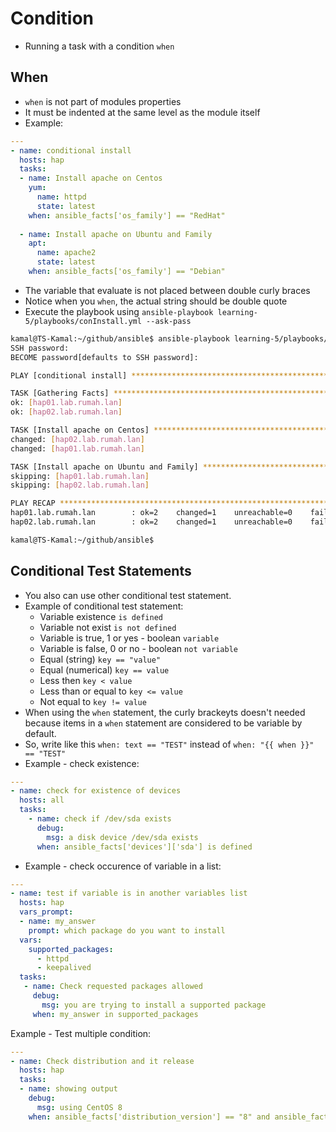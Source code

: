 # Condition

- Running a task with a condition `when`

## When

- `when` is not part of modules properties
- It must be indented at the same level as the module itself
- Example:

```yaml
---
- name: conditional install
  hosts: hap
  tasks:
  - name: Install apache on Centos
    yum:
      name: httpd
      state: latest
    when: ansible_facts['os_family'] == "RedHat"
  
  - name: Install apache on Ubuntu and Family
    apt:
      name: apache2
      state: latest 
    when: ansible_facts['os_family'] == "Debian"
```

- The variable that evaluate is not placed between double curly braces
- Notice when you `when`, the actual string should be double quote
- Execute the playbook using `ansible-playbook learning-5/playbooks/conInstall.yml --ask-pass`

```bash
kamal@TS-Kamal:~/github/ansible$ ansible-playbook learning-5/playbooks/conInstall.yml --ask-pass
SSH password: 
BECOME password[defaults to SSH password]: 

PLAY [conditional install] ***************************************************************************************************************************************************************************

TASK [Gathering Facts] *******************************************************************************************************************************************************************************
ok: [hap01.lab.rumah.lan]
ok: [hap02.lab.rumah.lan]

TASK [Install apache on Centos] **********************************************************************************************************************************************************************
changed: [hap02.lab.rumah.lan]
changed: [hap01.lab.rumah.lan]

TASK [Install apache on Ubuntu and Family] ***********************************************************************************************************************************************************
skipping: [hap01.lab.rumah.lan]
skipping: [hap02.lab.rumah.lan]

PLAY RECAP *******************************************************************************************************************************************************************************************
hap01.lab.rumah.lan        : ok=2    changed=1    unreachable=0    failed=0    skipped=1    rescued=0    ignored=0   
hap02.lab.rumah.lan        : ok=2    changed=1    unreachable=0    failed=0    skipped=1    rescued=0    ignored=0   

kamal@TS-Kamal:~/github/ansible$ 
```

## Conditional Test Statements

- You also can use other conditional test statement.
- Example of conditional test statement:
  - Variable existence `is defined`
  - Variable not exist `is not defined`
  - Variable is true, 1 or yes - boolean `variable`
  - Variable is false, 0 or no - boolean `not variable`
  - Equal (string) `key == "value"`
  - Equal (numerical) `key == value`
  - Less then `key < value`
  - Less than or equal to `key <= value`
  - Not equal to `key != value`
- When using the `when` statement, the curly brackeyts doesn't needed because items in a `when` statement are considered to be variable by default.
- So, write like this `when: text == "TEST"` instead of `when: "{{ when }}" == "TEST"`
- Example - check existence:

```yaml
---
- name: check for existence of devices
  hosts: all
  tasks:
    - name: check if /dev/sda exists
      debug:
        msg: a disk device /dev/sda exists
      when: ansible_facts['devices']['sda'] is defined
```

- Example - check occurence of variable in a list:

```yaml
---
- name: test if variable is in another variables list
  hosts: hap
  vars_prompt:
  - name: my_answer
    prompt: which package do you want to install
  vars:
    supported_packages:
      - httpd
      - keepalived
  tasks:
   - name: Check requested packages allowed
     debug:
       msg: you are trying to install a supported package
     when: my_answer in supported_packages
```

Example - Test multiple condition:

```yaml
---
- name: Check distribution and it release
  hosts: hap
  tasks:
  - name: showing output
    debug:
      msg: using CentOS 8
    when: ansible_facts['distribution_version'] == "8" and ansible_facts['distribution'] == "CentOS"
```